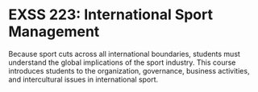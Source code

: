 # EXSS 223: International Sport Management

Because sport cuts across all international boundaries, students must understand the global implications of the sport industry. This course introduces students to the organization, governance, business activities, and intercultural issues in international sport.